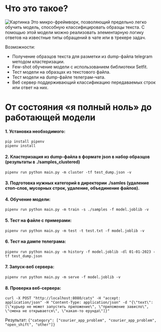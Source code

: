 # Что это такое?
![Картинка](https://user-images.githubusercontent.com/147685/240291033-f5a1f20c-f7f2-4b79-bcc8-7c603273ff4d.png)
Это микро-фреймворк, позволяющий предельно легко обучить модель, способную классифицировать образцы текста. С помощью этой модели можно реализовать элементарную логику ответов на известные типы обращений в чате или в трекере задач.

Возможности:
* Получение образцов текста для разметки из dump-файла telegram методом кластеризации.
* Few-shot обучение модели с использованием библиотеки Setfit.
* Тест модели на образцах из текстового файла.
* Тест модели на dump-файле телеграм-чата.
* Веб сервер поддерживающий классификацию передаваемых строк или ответ на них.

# От состояния «я полный ноль» до работающей модели

#### 1. Установка необходимого:
    
    pip install pipenv 
    pipenv install

#### 2. Кластеризация из dump-файла в формате json в набор образцов (результаты в ./samples_clustered)
    pipenv run python main.py -m cluster -tf test_dump.json -v

#### 3. Подготовка нужных категорий в директории ./samles (удаление стоп-слов, мусорных строк, удаление, объединение файлов).

#### 4. Обучение модели:
    pipenv run python main.py -m train -s ./samples -f model.joblib -v

#### 5. Тест на файле с примерами:
    pipenv run python main.py -m test -t test.txt -f model.joblib -v

#### 6. Тест на дампе телеграма:
    pipenv run python main.py -m history -f model.joblib -dl 01-01-2023 -tf test_dump.json

#### 7. Запуск-веб сервера:
    pipenv run python main.py -m serve -f model.joblib -v

#### 8. Проверка веб-сервера:
    curl -X POST "http://localhost:8080/cats" -H "accept: application/json" -H "Content-Type: application/json" -d "{\"text\": [\"курьер не может запустить приложение\", \"приложение зависло\", \"смена не открывается\", \"какая-то ерунда\"]}"

Результат:
`{"category": ["courier_app_problem", "courier_app_problem", "open_shift", "other"]}`
